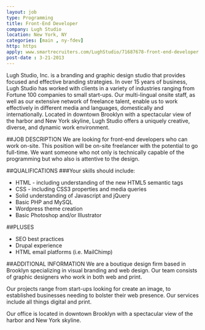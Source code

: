 ```yaml
---
layout: job
type: Programming
title: Front-End Developer
company: Lugh Studio
location: New York, NY
categories: [main , ny-fdev]
http: https
apply: www.smartrecruiters.com/LughStudio/71687678-front-end-developer
post-date : 3-21-2013
---
```


Lugh Studio, Inc. is a branding and graphic design studio that provides focused and effective branding strategies. In over 15 years of business, Lugh Studio has worked with clients in a variety of industries ranging from Fortune 100 companies to small start-ups.  Our multi-lingual onsite staff, as well as our extensive network of freelance talent, enable us to work effectively in different media and languages, domestically and internationally. Located in downtown Brooklyn with a spectacular view of the harbor and New York skyline, Lugh Studio offers a uniquely creative, diverse, and dynamic work environment. 

##JOB DESCRIPTION
We are looking for front-end developers who can work on-site. This position will be on-site freelancer with the potential to go full-time. We want someone who not only is technically capable of the programming but who also is attentive to the design.

##QUALIFICATIONS
###Your skills should include:
* HTML - including understanding of the new HTML5 semantic tags
* CSS - including CSS3 properties and media queries
* Solid understanding of Javascript and jQuery
* Basic PHP and MySQL
* Wordpress theme creation
* Basic Photoshop and/or Illustrator

##PLUSES
* SEO best practices
* Drupal experience
* HTML email platforms (i.e. MailChimp)

##ADDITIONAL INFORMATION
We are a boutique design firm based in Brooklyn specializing in visual branding and web design. Our team consists of graphic designers who work in both web and print.

Our projects range from start-ups looking for create an image, to established businesses needing to bolster their web presence. Our services include all things digital and print.

Our office is located in downtown Brooklyn with a spectacular view of the harbor and New York skyline.